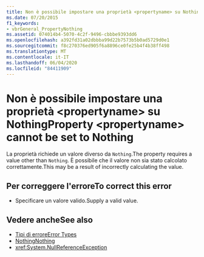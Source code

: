 ```yaml
---
title: Non è possibile impostare una proprietà <propertyname> su Nothing
ms.date: 07/20/2015
f1_keywords:
- vbrGeneral_PropertyNothing
ms.assetid: 074014b4-5070-4c2f-9496-cbbbe9393dd6
ms.openlocfilehash: a392fd31a02dbbba99d22b7573b5b0ad5729d0e1
ms.sourcegitcommit: f8c270376ed905f6a8896ce0fe25b4f4b38ff498
ms.translationtype: MT
ms.contentlocale: it-IT
ms.lasthandoff: 06/04/2020
ms.locfileid: "84411909"
---
```

# <a name="property-propertyname-cannot-be-set-to-nothing"></a><span data-ttu-id="9915c-102">Non è possibile impostare una proprietà \<propertyname> su Nothing</span><span class="sxs-lookup"><span data-stu-id="9915c-102">Property \<propertyname> cannot be set to Nothing</span></span>
<span data-ttu-id="9915c-103">La proprietà richiede un valore diverso da `Nothing`.</span><span class="sxs-lookup"><span data-stu-id="9915c-103">The property requires a value other than `Nothing`.</span></span> <span data-ttu-id="9915c-104">È possibile che il valore non sia stato calcolato correttamente.</span><span class="sxs-lookup"><span data-stu-id="9915c-104">This may be a result of incorrectly calculating the value.</span></span>  
  
## <a name="to-correct-this-error"></a><span data-ttu-id="9915c-105">Per correggere l'errore</span><span class="sxs-lookup"><span data-stu-id="9915c-105">To correct this error</span></span>  
  
- <span data-ttu-id="9915c-106">Specificare un valore valido.</span><span class="sxs-lookup"><span data-stu-id="9915c-106">Supply a valid value.</span></span>  
  
## <a name="see-also"></a><span data-ttu-id="9915c-107">Vedere anche</span><span class="sxs-lookup"><span data-stu-id="9915c-107">See also</span></span>

- [<span data-ttu-id="9915c-108">Tipi di errore</span><span class="sxs-lookup"><span data-stu-id="9915c-108">Error Types</span></span>](../programming-guide/language-features/error-types.md)
- [<span data-ttu-id="9915c-109">Nothing</span><span class="sxs-lookup"><span data-stu-id="9915c-109">Nothing</span></span>](../language-reference/nothing.md)
- <xref:System.NullReferenceException>
